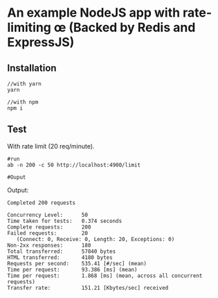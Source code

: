 # An example NodeJS app with rate-limiting œ (Backed by Redis and ExpressJS)


## Installation
```
//with yarn
yarn

//with npm
npm i
```

## Test

With rate limit (20 req/minute).
```
#run
ab -n 200 -c 50 http://localhost:4900/limit

#Ouput

```

Output:
```
Completed 200 requests

Concurrency Level:      50
Time taken for tests:   0.374 seconds
Complete requests:      200
Failed requests:        20
   (Connect: 0, Receive: 0, Length: 20, Exceptions: 0)
Non-2xx responses:      180
Total transferred:      57840 bytes
HTML transferred:       4180 bytes
Requests per second:    535.41 [#/sec] (mean)
Time per request:       93.386 [ms] (mean)
Time per request:       1.868 [ms] (mean, across all concurrent requests)
Transfer rate:          151.21 [Kbytes/sec] received
```